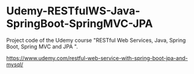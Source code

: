 # Udemy-RESTfulWS-Java-SpringBoot-SpringMVC-JPA

Project code of the Udemy course "RESTful Web Services, Java, Spring Boot, Spring MVC and JPA ".

https://www.udemy.com/restful-web-service-with-spring-boot-jpa-and-mysql/

